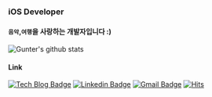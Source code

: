 ### iOS Developer
#### `음악`,`여행`을 사랑하는 개발자입니다 :)

![Gunter's github stats](https://github-readme-stats.vercel.app/api?username=kwontaewan&show_icons=true)
<br>
<!--![Top Langs](https://github-readme-stats.vercel.app/api/top-langs/?username=kwontaewan&layout=compact)-->

#### Link
[![Tech Blog Badge](http://img.shields.io/badge/-Resume%20-black?style=flat-square&logo=github&link=http://gunterkwon.info/)](http://gunterkwon.info/) 
[![Linkedin Badge](https://img.shields.io/badge/-LinkedIn-blue?style=flat-square&logo=Linkedin&logoColor=white&link=https://www.linkedin.com/in/tae-wan-kwon-a3a792145/)](https://www.linkedin.com/in/tae-wan-kwon-a3a792145/) 
[![Gmail Badge](https://img.shields.io/badge/-Mail-d14836?style=flat-square&logo=Gmail&logoColor=white&link=mailto:gunter92@icloud.com)](mailto:gunter92@icloud.com)
[![Hits](https://hits.seeyoufarm.com/api/count/incr/badge.svg?url=https%3A%2F%2Fgithub.com%2Fzzsza)](https://hits.seeyoufarm.com) 




<!--
**kwontaewan/kwontaewan** is a ✨ _special_ ✨ repository because its `README.md` (this file) appears on your GitHub profile.

Here are some ideas to get you started:

- 🔭 I’m currently working on ...
- 🌱 I’m currently learning ...
- 👯 I’m looking to collaborate on ...
- 🤔 I’m looking for help with ...
- 💬 Ask me about ...
- 📫 How to reach me: ...
- 😄 Pronouns: ...
- ⚡ Fun fact: ...
-->
